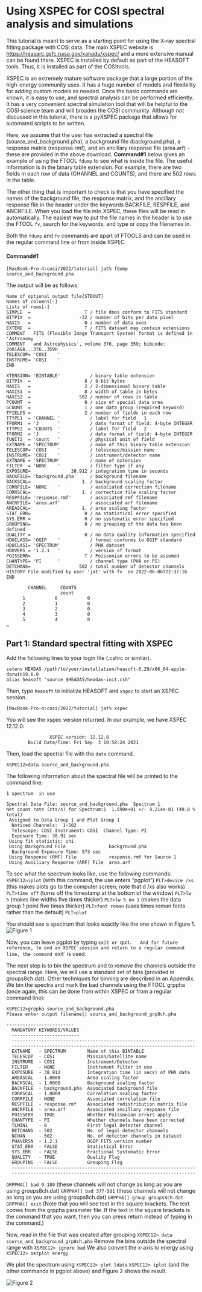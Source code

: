 # Using XSPEC for COSI spectral analysis and simulations

This tutorial is meant to serve as a starting point for using the X-ray spectral fitting package with COSI data. The main XSPEC website is https://heasarc.gsfc.nasa.gov/xanadu/xspec/ and a more extensive manual can be found there. XSPEC is installed by default as part of the HEASOFT tools. Thus, it is installed as part of the COSItools.  

XSPEC is an extremely mature software package that a large portion of the high-energy community uses. It has a huge number of models and flexibility for adding custom models as needed. Once the basic commands are known, it is easy to use, and spectral analysis can be performed efficiently. It has a very convenient spectral simulation tool that will be helpful to the COSI science team and will broaden the COSI community. Although not discussed in this tutorial, there is a pyXSPEC package that allows for automated scripts to be written.

Here, we assume that the user has extracted a spectral file (source_and_background.pha), a background file (background.pha), a response matrix (response.rmf), and an ancillary response file (area.arf) - these are provided in the above download. **Command#1** below gives an example of using the FTOOL `fdump` to see what is inside the file. The useful information is in the binary table extension. For example, there are two fields in each row of data (CHANNEL and COUNTS), and there are 502 rows in the table.  

The other thing that is important to check is that you have specified the names of the background file, the response matrix, and the ancillary response file in the header under the keywords BACKFILE, RESPFILE, and ANCRFILE.  When you load the file into XSPEC, these files will be read in automatically.  The easiest way to put the file names in the header is to use the FTOOL `fv`, search for the keywords, and type or copy the filenames in.

Both the `fdump` and `fv` commands are apart of FTOOLS and can be used in the regular command line or from inside XSPEC.

#### Command#1
```
[MacBook-Pro-4:cosi/2022/tutorial] jat% fdump source_and_background.pha
```
The output will be as follows:
```
Name of optional output file[STDOUT] 
Names of columns[-] 
Lists of rows[-] 
SIMPLE  =                    T / file does conform to FITS standard
BITPIX  =                  -32 / number of bits per data pixel
NAXIS   =                    0 / number of data axes
EXTEND  =                    T / FITS dataset may contain extensions
COMMENT   FITS (Flexible Image Transport System) format is defined in 'Astronomy
COMMENT   and Astrophysics', volume 376, page 359; bibcode: 2001A&A...376..359H
TELESCOP= 'COSI    '
INSTRUME= 'COSI    '
END
 
XTENSION= 'BINTABLE'           / binary table extension
BITPIX  =                    8 / 8-bit bytes
NAXIS   =                    2 / 2-dimensional binary table
NAXIS1  =                    8 / width of table in bytes
NAXIS2  =                  502 / number of rows in table
PCOUNT  =                    0 / size of special data area
GCOUNT  =                    1 / one data group (required keyword)
TFIELDS =                    2 / number of fields in each row
TTYPE1  = 'CHANNEL '           / label for field   1
TFORM1  = 'J       '           / data format of field: 4-byte INTEGER
TTYPE2  = 'COUNTS  '           / label for field   2
TFORM2  = 'J       '           / data format of field: 4-byte INTEGER
TUNIT2  = 'count   '           / physical unit of field
EXTNAME = 'SPECTRUM'           / name of this binary table extension
TELESCOP= 'COSI    '           / telescope/mission name
INSTRUME= 'COSI    '           / instrument/detector name
EXTNAME = 'SPECTRUM'           / name of extension
FILTER  = 'NONE    '           / filter type if any
EXPOSURE=               38.912 / integration time in seconds
BACKFILE= 'background.pha'     / background filename
BACKSCAL=                   1. / background scaling factor
CORRFILE= 'NONE    '           / associated correction filename
CORRSCAL=                   1. / correction file scaling factor
RESPFILE= 'response.rmf'       / associated rmf filename
ANCRFILE= 'area.arf'           / associated arf filename
AREASCAL=                   1. / area scaling factor
STAT_ERR=                    0 / no statistical error specified
SYS_ERR =                    0 / no systematic error specified
GROUPING=                    0 / no grouping of the data has been defined
QUALITY =                    0 / no data quality information specified
HDUCLASS= 'OGIP    '           / format conforms to OGIP standard
HDUCLAS1= 'SPECTRUM'           / PHA dataset
HDUVERS = '1.2.1   '           / version of format
POISSERR=                    T / Poissonian errors to be assumed
CHANTYPE= 'PI      '           / channel type (PHA or PI)
DETCHANS=                  502 / total number of detector channels
HISTORY File modified by user 'jat' with fv  on 2022-06-06T22:37:16
END
 
        CHANNEL     COUNTS
                    count
      1           0           0
      2           1           0
      3           2           0
      4           3           0
      5           4           0
…
```

## Part 1: Standard spectral fitting with XSPEC

Add the following lines to your login file (.cshrc or similar).
```
setenv HEADAS /path/to/your/installation/heasoft-6.29/x86_64-apple-darwin19.6.0
alias heasoft "source $HEADAS/headas-init.csh"
```
Then, type `heasoft` to initialize HEASOFT and `xspec` to start an XSPEC session.
```
[MacBook-Pro-4:cosi/2022/tutorial] jat% xspec
```
You will see the xspec version returned. In our example, we have XSPEC 12.12.0:
```
                XSPEC version: 12.12.0
        Build Date/Time: Fri Sep  3 10:58:24 2021
```

Then, load the spectral file with the `data` command.
```
XSPEC12>data source_and_background.pha
```
The following information about the spectral file will be printed to the command line:
```
1 spectrum  in use
 
Spectral Data File: source_and_background.pha  Spectrum 1
Net count rate (cts/s) for Spectrum:1  1.590e+01 +/- 9.214e-01 (49.8 % total)
 Assigned to Data Group 1 and Plot Group 1
  Noticed Channels:  1-502
  Telescope: COSI Instrument: COSI  Channel Type: PI
  Exposure Time: 38.91 sec
 Using fit statistic: chi
 Using Background File                background.pha
  Background Exposure Time: 573 sec
 Using Response (RMF) File            response.rmf for Source 1
 Using Auxiliary Response (ARF) File  area.arf
```
To see what the spectrum looks like, use the following commands:
`XSPEC12>iplot` (with this command, the use enters “pgplot”)
`PLT>device /xs` (this makes plots go to the computer screen; note that d /xs also works)
`PLT>time off` (turns off the timestamp at the bottom of the window)
`PLT>lw 5` (makes line widths five times thicker)
`PLT>lw 5 on 1` (makes the data group 1 point five times thicker)
`PLT>font roman` (uses times roman fonts rather than the default)
`PLT>plot`

You should see a spectrum that looks exactly like the one shown in Figure 1.
![Figure 1](Figures/source_and_background_spectrum.png) 

Now, you can leave pgplot by typing `exit or `quit`.   And for future reference, to end an XSPEC session and return to a regular command line, the command `exit` is used.

The next step is to bin the spectrum and to remove the channels outside the spectral range.  Here, we will use a standard set of bins (provided in groups8ch.dat).  Other techniques for binning are described in an Appendix. We bin the spectra and mark the bad channels using the FTOOL grppha (once again, this can be done from within XSPEC or from a regular command line):

```
XSPEC12>grppha source_and_background.pha
Please enter output filename[] source_and_background_grp8ch.pha

-------------------------
  MANDATORY KEYWORDS/VALUES
  -------------------------
  --------------------------------------------------------------------
  --------------------------------------------------------------------
  EXTNAME   - SPECTRUM        Name of this BINTABLE
  TELESCOP  - COSI            Mission/Satellite name
  INSTRUME  - COSI            Instrument/Detector
  FILTER    - NONE            Instrument filter in use
  EXPOSURE  - 38.912          Integration time (in secs) of PHA data
  AREASCAL  - 1.0000          Area scaling factor
  BACKSCAL  - 1.0000          Background scaling factor
  BACKFILE  - background.pha  Associated background file
  CORRSCAL  - 1.0000          Correlation scaling factor
  CORRFILE  - NONE            Associated correlation file
  RESPFILE  - response.rmf    Associated redistribution matrix file
  ANCRFILE  - area.arf        Associated ancillary response file
  POISSERR  - TRUE            Whether Poissonian errors apply
  CHANTYPE  - PI              Whether channels have been corrected
  TLMIN1    - 0               First legal Detector channel
  DETCHANS  - 502             No. of legal detector channels
  NCHAN     - 502             No. of detector channels in dataset
  PHAVERSN  - 1.2.1           OGIP FITS version number
  STAT_ERR  - FALSE           Statistical Error
  SYS_ERR   - FALSE           Fractional Systematic Error
  QUALITY   - TRUE            Quality Flag
  GROUPING  - FALSE           Grouping Flag
  --------------------------------------------------------------------
  --------------------------------------------------------------------
```
`GRPPHA[] bad 0-180` (these channels will not change as long as you are using groups8ch.dat)
`GRPPHA[] bad 377-501` (these channels will not change as long as you are using groups8ch.dat)
`GRPPHA[] group groups8ch.dat` 
`GRPPHA[] exit`
(Note that you will see text in the square brackets.  The text comes from the grppha parameter file. If the text in the square brackets is the command that you want, then you can press return instead of typing in the command.)

Now, read in the file that was created after grouping
`XSPEC12> data source_and_background_grp8ch.pha`
Remove the bins outside the spectral range with
`XSPEC12> ignore bad`
We also convert the x-axis to energy using
`XSPEC12> setplot energy`

We plot the spectrum using
`XSPEC12> plot ldata`
`XSPEC12> iplot`
(and the other commands in pgplot above) and Figure 2 shows the result.

![Figure 2](Figures/source_and_background_grp8ch_spectrum.png)


